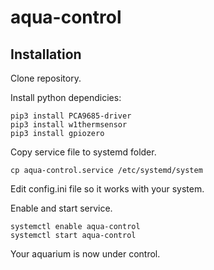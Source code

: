 # aqua-control

## Installation

Clone repository.

Install python dependicies:

```
pip3 install PCA9685-driver
pip3 install w1thermsensor
pip3 install gpiozero
```

Copy service file to systemd folder.

```
cp aqua-control.service /etc/systemd/system
```

Edit config.ini file so it works with your system.

Enable and start service.

```
systemctl enable aqua-control
systemctl start aqua-control
```

Your aquarium is now under control.
